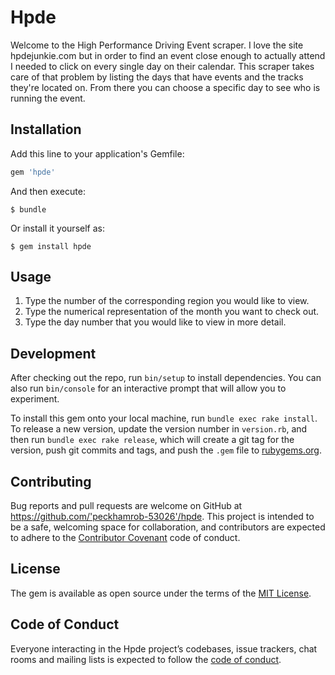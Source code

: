# Hpde

Welcome to the High Performance Driving Event scraper. I love the site hpdejunkie.com but in order to find an event close enough to actually attend I needed to click on every single day on their calendar. This scraper takes care of that problem by listing the days that have events and the tracks they're located on. From there you can choose a specific day to see who is running the event.

## Installation

Add this line to your application's Gemfile:

```ruby
gem 'hpde'
```

And then execute:

    $ bundle

Or install it yourself as:

    $ gem install hpde

## Usage

1) Type the number of the corresponding region you would like to view.
2) Type the numerical representation of the month you want to check out.
3) Type the day number that you would like to view in more detail.

## Development

After checking out the repo, run `bin/setup` to install dependencies. You can also run `bin/console` for an interactive prompt that will allow you to experiment.

To install this gem onto your local machine, run `bundle exec rake install`. To release a new version, update the version number in `version.rb`, and then run `bundle exec rake release`, which will create a git tag for the version, push git commits and tags, and push the `.gem` file to [rubygems.org](https://rubygems.org).

## Contributing

Bug reports and pull requests are welcome on GitHub at https://github.com/'peckhamrob-53026'/hpde. This project is intended to be a safe, welcoming space for collaboration, and contributors are expected to adhere to the [Contributor Covenant](http://contributor-covenant.org) code of conduct.

## License

The gem is available as open source under the terms of the [MIT License](http://opensource.org/licenses/MIT).

## Code of Conduct

Everyone interacting in the Hpde project’s codebases, issue trackers, chat rooms and mailing lists is expected to follow the [code of conduct](https://github.com/'peckhamrob-53026'/hpde/blob/master/CODE_OF_CONDUCT.md).
